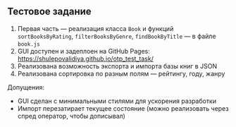 ## Тестовое задание

1. Первая часть — реализация класса `Book` и функций `sortBooksByRating`, `filterBooksByGenre`, `findBookByTitle` — в файле `book.js`
2. GUI доступен и задеплоен на GitHub Pages: https://shulepovalidiya.github.io/otp_test_task/
3. Реализована возможность экспорта и импорта базы книг в JSON
4. Реализована сортировка по разным полям — рейтингу, году, жанру

Допущения:
- GUI сделан с минимальными стилями для ускорения разработки
- Импорт перезатирает текущее состояние (можно реализовать через спред оператор, чтобы дописывал)